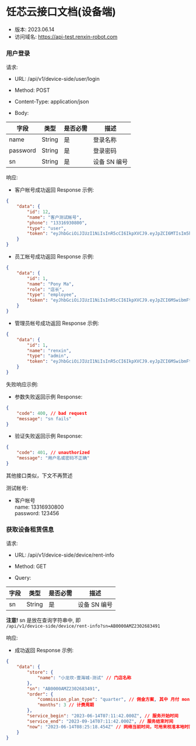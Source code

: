 
# 饪芯云接口文档(设备端)

- 版本: 2023.06.14
- 访问域名: https://api-test.renxin-robot.com

### 用户登录

请求:

- URL: /api/v1/device-side/user/login

- Method: POST  

- Content-Type: application/json  

- Body:

| 字段 | 类型 | 是否必需 | 描述 |
| --- | --- | --- | --- |
| name | String | 是 | 登录名称 | 
| password | String | 是 | 登录密码 |
| sn | String | 是 | 设备 SN 编号 |

  
响应:  

- 客户帐号成功返回 Response 示例:

```json
{
    "data": {
        "id": 12,
        "name": "客户测试帐号",
        "phone": "13316930800",
        "type": "user",
        "token": "eyJhbGciOiJIUzI1NiIsInR5cCI6IkpXVCJ9.eyJpZCI6MTIsIm5hbWUiOiLlrqLmiLfmtYvor5XluJDlj7ciLCJwaG9uZSI6IjEzMzE2OTMwODAwIiwic24iOiJBQTAxIiwidHlwZSI6InVzZXIiLCJpYXQiOjE2ODY2Mzk3MTAsImV4cCI6MTY4NjY5NzMxMH0.UO6fSX-glwAY0O_6oXRVdIxckLQ140b-F2RPwMO22WU"
    }
}
```

- 员工帐号成功返回 Response 示例:

```json
{
    "data": {
        "id": 1,
        "name": "Pony Ma",
        "role": "店长",
        "type": "employee",
        "token": "eyJhbGciOiJIUzI1NiIsInR5cCI6IkpXVCJ9.eyJpZCI6MSwibmFtZSI6IlBvbnkgTWEiLCJyb2xlIjoi5bqX6ZW_Iiwic24iOiJBQTAxIiwidHlwZSI6ImVtcGxveWVlIiwiaWF0IjoxNjg2NjM5NTU5LCJleHAiOjE2ODY2OTcxNTl9.MX8a4iJLiZmzyXi5S4Cw6CPbXxHmZVOjl1Kz0ShLD74"
    }
}
```

- 管理员帐号成功返回 Response 示例:

```json
{
    "data": {
        "id": 1,
        "name": "renxin",
        "type": "admin",
        "token": "eyJhbGciOiJIUzI1NiIsInR5cCI6IkpXVCJ9.eyJpZCI6MSwibmFtZSI6InJlbnhpbiIsInNuIjoiQUEwMSIsInR5cGUiOiJhZG1pbiIsImlhdCI6MTY4NjYzOTc3MSwiZXhwIjoxNjg2Njk3MzcxfQ.4qFX1iR_bF_ToK7-wPRqBXUL5LDBznrG7UWDwhgjlpc"
    }
}
```

失败响应示例:  


- 参数失败返回示例 Response:

```json
{
    "code": 400, // bad request
    "message": "sn fails"
}
```


- 验证失败返回示例 Response:

```json
{
    "code": 401, // unauthorized
    "message": "用户名或密码不正确"
}
```

其他接口类似，下文不再赘述


测试帐号:

* 客户帐号  
    name: 13316930800    
    password: 123456


### 获取设备租赁信息

请求:

- URL: /api/v1/device-side/device/rent-info

- Method: GET  

- Query:

| 字段 | 类型 | 是否必需 | 描述 |
| --- | --- | --- | --- |
| sn | String | 是 | 设备 SN 编号 |

**注意!** sn 是放在查询字符串中, 即  
`/api/v1/device-side/device/rent-info?sn=AB0000AMZ2302683491`
  
响应:  

- 成功返回 Response 示例:

```json
{
    "data": {
        "store": {
            "name": "小龙坎-壹海城-测试" // 门店名称
        },
        "sn": "AB0000AMZ2302683491",
        "order": {
            "commission_plan_type": "quarter", // 佣金方案, 其中 月付 monthly，季付 quarter，半年付 semiannual，年付 annual
            "months": 3 // 计费周期
        },
        "service_begin": "2023-06-14T07:11:42.000Z", // 服务开始时间
        "service_end": "2023-09-14T07:11:42.000Z", // 服务结束时间
        "now": "2023-06-14T08:25:18.454Z" // 网络当前时间，可用来校准本地时间
    }
}
```
